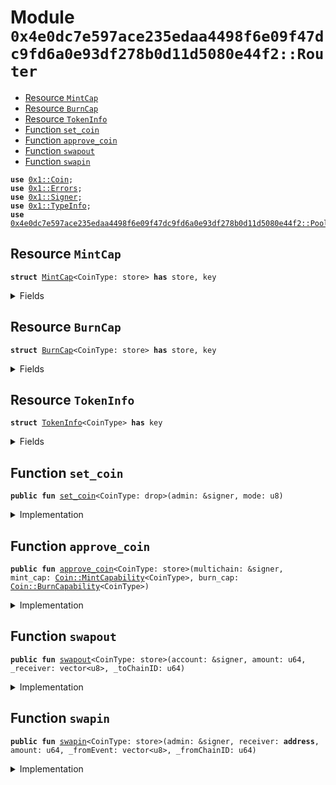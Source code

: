 
<a name="0x4e0dc7e597ace235edaa4498f6e09f47dc9fd6a0e93df278b0d11d5080e44f2_Router"></a>

# Module `0x4e0dc7e597ace235edaa4498f6e09f47dc9fd6a0e93df278b0d11d5080e44f2::Router`



-  [Resource `MintCap`](#0x4e0dc7e597ace235edaa4498f6e09f47dc9fd6a0e93df278b0d11d5080e44f2_Router_MintCap)
-  [Resource `BurnCap`](#0x4e0dc7e597ace235edaa4498f6e09f47dc9fd6a0e93df278b0d11d5080e44f2_Router_BurnCap)
-  [Resource `TokenInfo`](#0x4e0dc7e597ace235edaa4498f6e09f47dc9fd6a0e93df278b0d11d5080e44f2_Router_TokenInfo)
-  [Function `set_coin`](#0x4e0dc7e597ace235edaa4498f6e09f47dc9fd6a0e93df278b0d11d5080e44f2_Router_set_coin)
-  [Function `approve_coin`](#0x4e0dc7e597ace235edaa4498f6e09f47dc9fd6a0e93df278b0d11d5080e44f2_Router_approve_coin)
-  [Function `swapout`](#0x4e0dc7e597ace235edaa4498f6e09f47dc9fd6a0e93df278b0d11d5080e44f2_Router_swapout)
-  [Function `swapin`](#0x4e0dc7e597ace235edaa4498f6e09f47dc9fd6a0e93df278b0d11d5080e44f2_Router_swapin)


<pre><code><b>use</b> <a href="">0x1::Coin</a>;
<b>use</b> <a href="">0x1::Errors</a>;
<b>use</b> <a href="">0x1::Signer</a>;
<b>use</b> <a href="">0x1::TypeInfo</a>;
<b>use</b> <a href="PoolCoin.md#0x4e0dc7e597ace235edaa4498f6e09f47dc9fd6a0e93df278b0d11d5080e44f2_PoolCoin">0x4e0dc7e597ace235edaa4498f6e09f47dc9fd6a0e93df278b0d11d5080e44f2::PoolCoin</a>;
</code></pre>



<a name="0x4e0dc7e597ace235edaa4498f6e09f47dc9fd6a0e93df278b0d11d5080e44f2_Router_MintCap"></a>

## Resource `MintCap`



<pre><code><b>struct</b> <a href="Router.md#0x4e0dc7e597ace235edaa4498f6e09f47dc9fd6a0e93df278b0d11d5080e44f2_Router_MintCap">MintCap</a>&lt;CoinType: store&gt; <b>has</b> store, key
</code></pre>



<details>
<summary>Fields</summary>


<dl>
<dt>
<code>cap: <a href="_MintCapability">Coin::MintCapability</a>&lt;CoinType&gt;</code>
</dt>
<dd>

</dd>
</dl>


</details>

<a name="0x4e0dc7e597ace235edaa4498f6e09f47dc9fd6a0e93df278b0d11d5080e44f2_Router_BurnCap"></a>

## Resource `BurnCap`



<pre><code><b>struct</b> <a href="Router.md#0x4e0dc7e597ace235edaa4498f6e09f47dc9fd6a0e93df278b0d11d5080e44f2_Router_BurnCap">BurnCap</a>&lt;CoinType: store&gt; <b>has</b> store, key
</code></pre>



<details>
<summary>Fields</summary>


<dl>
<dt>
<code>cap: <a href="_BurnCapability">Coin::BurnCapability</a>&lt;CoinType&gt;</code>
</dt>
<dd>

</dd>
</dl>


</details>

<a name="0x4e0dc7e597ace235edaa4498f6e09f47dc9fd6a0e93df278b0d11d5080e44f2_Router_TokenInfo"></a>

## Resource `TokenInfo`



<pre><code><b>struct</b> <a href="Router.md#0x4e0dc7e597ace235edaa4498f6e09f47dc9fd6a0e93df278b0d11d5080e44f2_Router_TokenInfo">TokenInfo</a>&lt;CoinType&gt; <b>has</b> key
</code></pre>



<details>
<summary>Fields</summary>


<dl>
<dt>
<code>mode: u8</code>
</dt>
<dd>

</dd>
</dl>


</details>

<a name="0x4e0dc7e597ace235edaa4498f6e09f47dc9fd6a0e93df278b0d11d5080e44f2_Router_set_coin"></a>

## Function `set_coin`



<pre><code><b>public</b> <b>fun</b> <a href="Router.md#0x4e0dc7e597ace235edaa4498f6e09f47dc9fd6a0e93df278b0d11d5080e44f2_Router_set_coin">set_coin</a>&lt;CoinType: drop&gt;(admin: &signer, mode: u8)
</code></pre>



<details>
<summary>Implementation</summary>


<pre><code><b>public</b> <b>fun</b> <a href="Router.md#0x4e0dc7e597ace235edaa4498f6e09f47dc9fd6a0e93df278b0d11d5080e44f2_Router_set_coin">set_coin</a>&lt;CoinType: drop&gt;(admin: &signer, mode: u8) {
    <b>move_to</b>(admin, <a href="Router.md#0x4e0dc7e597ace235edaa4498f6e09f47dc9fd6a0e93df278b0d11d5080e44f2_Router_TokenInfo">TokenInfo</a>&lt;CoinType&gt;{mode});
}
</code></pre>



</details>

<a name="0x4e0dc7e597ace235edaa4498f6e09f47dc9fd6a0e93df278b0d11d5080e44f2_Router_approve_coin"></a>

## Function `approve_coin`



<pre><code><b>public</b> <b>fun</b> <a href="Router.md#0x4e0dc7e597ace235edaa4498f6e09f47dc9fd6a0e93df278b0d11d5080e44f2_Router_approve_coin">approve_coin</a>&lt;CoinType: store&gt;(multichain: &signer, mint_cap: <a href="_MintCapability">Coin::MintCapability</a>&lt;CoinType&gt;, burn_cap: <a href="_BurnCapability">Coin::BurnCapability</a>&lt;CoinType&gt;)
</code></pre>



<details>
<summary>Implementation</summary>


<pre><code><b>public</b> <b>fun</b> <a href="Router.md#0x4e0dc7e597ace235edaa4498f6e09f47dc9fd6a0e93df278b0d11d5080e44f2_Router_approve_coin">approve_coin</a>&lt;CoinType: store&gt;(multichain: &signer, mint_cap: MintCapability&lt;CoinType&gt;, burn_cap: BurnCapability&lt;CoinType&gt;) {
    <b>move_to</b>(multichain, <a href="Router.md#0x4e0dc7e597ace235edaa4498f6e09f47dc9fd6a0e93df278b0d11d5080e44f2_Router_MintCap">MintCap</a>&lt;CoinType&gt; { cap: mint_cap });
    <b>move_to</b>(multichain, <a href="Router.md#0x4e0dc7e597ace235edaa4498f6e09f47dc9fd6a0e93df278b0d11d5080e44f2_Router_BurnCap">BurnCap</a>&lt;CoinType&gt; { cap: burn_cap });
}
</code></pre>



</details>

<a name="0x4e0dc7e597ace235edaa4498f6e09f47dc9fd6a0e93df278b0d11d5080e44f2_Router_swapout"></a>

## Function `swapout`



<pre><code><b>public</b> <b>fun</b> <a href="Router.md#0x4e0dc7e597ace235edaa4498f6e09f47dc9fd6a0e93df278b0d11d5080e44f2_Router_swapout">swapout</a>&lt;CoinType: store&gt;(account: &signer, amount: u64, _receiver: vector&lt;u8&gt;, _toChainID: u64)
</code></pre>



<details>
<summary>Implementation</summary>


<pre><code><b>public</b> entry <b>fun</b> <a href="Router.md#0x4e0dc7e597ace235edaa4498f6e09f47dc9fd6a0e93df278b0d11d5080e44f2_Router_swapout">swapout</a>&lt;CoinType: store&gt;(account: &signer, amount: u64, _receiver: vector&lt;u8&gt;, _toChainID: u64) <b>acquires</b> <a href="Router.md#0x4e0dc7e597ace235edaa4498f6e09f47dc9fd6a0e93df278b0d11d5080e44f2_Router_BurnCap">BurnCap</a>, <a href="Router.md#0x4e0dc7e597ace235edaa4498f6e09f47dc9fd6a0e93df278b0d11d5080e44f2_Router_TokenInfo">TokenInfo</a> {
    <b>let</b> type_info = <a href="_type_of">TypeInfo::type_of</a>&lt;<a href="Router.md#0x4e0dc7e597ace235edaa4498f6e09f47dc9fd6a0e93df278b0d11d5080e44f2_Router_TokenInfo">TokenInfo</a>&lt;CoinType&gt;&gt;();
    <b>let</b> admin_address = <a href="_account_address">TypeInfo::account_address</a>(&type_info);

    <b>let</b> tokenInfo = <b>borrow_global</b>&lt;<a href="Router.md#0x4e0dc7e597ace235edaa4498f6e09f47dc9fd6a0e93df278b0d11d5080e44f2_Router_TokenInfo">TokenInfo</a>&lt;CoinType&gt;&gt;(admin_address);
    <b>if</b> (tokenInfo.mode == 1) {
        // CoinType is UnderlyingCoin, not <a href="PoolCoin.md#0x4e0dc7e597ace235edaa4498f6e09f47dc9fd6a0e93df278b0d11d5080e44f2_PoolCoin">PoolCoin</a>
        <b>let</b> coin = <a href="_withdraw">Coin::withdraw</a>&lt;CoinType&gt;(account, amount);
        <a href="PoolCoin.md#0x4e0dc7e597ace235edaa4498f6e09f47dc9fd6a0e93df278b0d11d5080e44f2_PoolCoin_depositByVault">PoolCoin::depositByVault</a>&lt;CoinType&gt;(coin);
    };
    <b>let</b> burn_cap = <b>borrow_global</b>&lt;<a href="Router.md#0x4e0dc7e597ace235edaa4498f6e09f47dc9fd6a0e93df278b0d11d5080e44f2_Router_BurnCap">BurnCap</a>&lt;CoinType&gt;&gt;(admin_address);
    <a href="_burn_from">Coin::burn_from</a>&lt;CoinType&gt;(<a href="_address_of">Signer::address_of</a>(account), amount, &burn_cap.cap);
    // emit LogSwapout(txid, amount, receiver, toChainID)
}
</code></pre>



</details>

<a name="0x4e0dc7e597ace235edaa4498f6e09f47dc9fd6a0e93df278b0d11d5080e44f2_Router_swapin"></a>

## Function `swapin`



<pre><code><b>public</b> <b>fun</b> <a href="Router.md#0x4e0dc7e597ace235edaa4498f6e09f47dc9fd6a0e93df278b0d11d5080e44f2_Router_swapin">swapin</a>&lt;CoinType: store&gt;(admin: &signer, receiver: <b>address</b>, amount: u64, _fromEvent: vector&lt;u8&gt;, _fromChainID: u64)
</code></pre>



<details>
<summary>Implementation</summary>


<pre><code><b>public</b> entry <b>fun</b> <a href="Router.md#0x4e0dc7e597ace235edaa4498f6e09f47dc9fd6a0e93df278b0d11d5080e44f2_Router_swapin">swapin</a>&lt;CoinType: store&gt;(admin: &signer, receiver: <b>address</b>, amount: u64, _fromEvent: vector&lt;u8&gt;, _fromChainID: u64) <b>acquires</b> <a href="Router.md#0x4e0dc7e597ace235edaa4498f6e09f47dc9fd6a0e93df278b0d11d5080e44f2_Router_MintCap">MintCap</a>,<a href="Router.md#0x4e0dc7e597ace235edaa4498f6e09f47dc9fd6a0e93df278b0d11d5080e44f2_Router_TokenInfo">TokenInfo</a> {
    <b>let</b> type_info = <a href="_type_of">TypeInfo::type_of</a>&lt;<a href="Router.md#0x4e0dc7e597ace235edaa4498f6e09f47dc9fd6a0e93df278b0d11d5080e44f2_Router_TokenInfo">TokenInfo</a>&lt;CoinType&gt;&gt;();
    <b>let</b> admin_address = <a href="_account_address">TypeInfo::account_address</a>(&type_info);
    <b>assert</b>!(admin_address == <a href="_address_of">Signer::address_of</a>(admin), <a href="_requires_capability">Errors::requires_capability</a>(2));

    <b>let</b> tokenInfo = <b>borrow_global</b>&lt;<a href="Router.md#0x4e0dc7e597ace235edaa4498f6e09f47dc9fd6a0e93df278b0d11d5080e44f2_Router_TokenInfo">TokenInfo</a>&lt;CoinType&gt;&gt;(admin_address);
    <b>if</b> (tokenInfo.mode == 1) {
        // CoinType is UnderlyingCoin, not <a href="PoolCoin.md#0x4e0dc7e597ace235edaa4498f6e09f47dc9fd6a0e93df278b0d11d5080e44f2_PoolCoin">PoolCoin</a>
        <b>let</b> coin = <a href="PoolCoin.md#0x4e0dc7e597ace235edaa4498f6e09f47dc9fd6a0e93df278b0d11d5080e44f2_PoolCoin_withdrawByVault">PoolCoin::withdrawByVault</a>&lt;CoinType&gt;(admin, amount);
        <a href="_deposit">Coin::deposit</a>&lt;CoinType&gt;(receiver, coin);
    };
    <b>let</b> mint_cap = <b>borrow_global</b>&lt;<a href="Router.md#0x4e0dc7e597ace235edaa4498f6e09f47dc9fd6a0e93df278b0d11d5080e44f2_Router_MintCap">MintCap</a>&lt;CoinType&gt;&gt;(admin_address);
    <b>let</b> coins_minted = <a href="_mint">Coin::mint</a>&lt;CoinType&gt;(amount, &mint_cap.cap);
    <a href="_deposit">Coin::deposit</a>&lt;CoinType&gt;(receiver, coins_minted);
    // emit LogSwapin(amount, receiver, fromChainID)
}
</code></pre>



</details>
